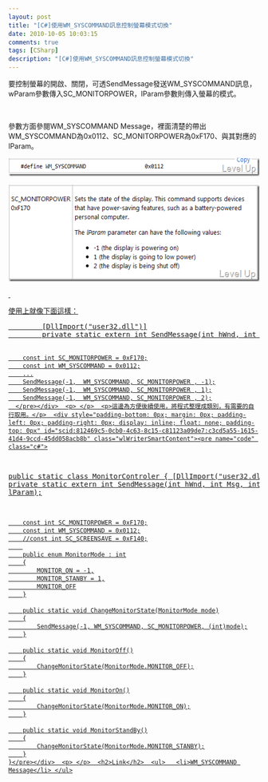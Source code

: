 ```yaml
---
layout: post
title: "[C#]使用WM_SYSCOMMAND訊息控制螢幕模式切換"
date: 2010-10-05 10:03:15
comments: true
tags: [CSharp]
description: "[C#]使用WM_SYSCOMMAND訊息控制螢幕模式切換"
---
```

<p>要控制螢幕的開啟、關閉，可透SendMessage發送WM_SYSCOMMAND訊息，wParam參數傳入SC_MONITORPOWER，lParam參數則傳入螢幕的模式。</p>  <p> </p>  <p>參數方面參閱WM_SYSCOMMAND Message</a>，裡面清楚的帶出WM_SYSCOMMAND為0x0112、SC_MONITORPOWER為0xF170、與其對應的lParam。</p>  <p><a href="http://files.dotblogs.com.tw/larrynung/1010/C_12F22/image_4.png"><img style="border-bottom: 0px; border-left: 0px; border-top: 0px; border-right: 0px" border="0" alt="image" width="567" height="37" src="\images\posts\18129\image_thumb_1.png" /></a></p>  <p><a href="http://files.dotblogs.com.tw/larrynung/1010/C_12F22/image_2.png"><img style="border-bottom: 0px; border-left: 0px; border-top: 0px; border-right: 0px" border="0" alt="image" width="527" height="194" src="\images\posts\18129\image_thumb.png" /></p>  <p> </p>  <p>使用上就像下面這樣：</p>  <div style="padding-bottom: 0px; margin: 0px; padding-left: 0px; padding-right: 0px; display: inline; float: none; padding-top: 0px" id="scid:812469c5-0cb0-4c63-8c15-c81123a09de7:8b674005-2de7-4c52-9d89-88c1ac70d3e2" class="wlWriterSmartContent"><pre name="code" class="c#">
        [DllImport("user32.dll")]
        private static extern int SendMessage(int hWnd, int Msg, int wParam, int lParam);
 
        const int SC_MONITORPOWER = 0xF170;
        const int WM_SYSCOMMAND = 0x0112;
        ...
        SendMessage(-1,  WM_SYSCOMMAND, SC_MONITORPOWER , -1);
        SendMessage(-1,  WM_SYSCOMMAND, SC_MONITORPOWER , 1);
        SendMessage(-1,  WM_SYSCOMMAND, SC_MONITORPOWER , 2);
      </pre></div>  <p> </p>  <p>這邊為方便後續使用，將程式整理成類別，有需要的自行取用。</p>  <div style="padding-bottom: 0px; margin: 0px; padding-left: 0px; padding-right: 0px; display: inline; float: none; padding-top: 0px" id="scid:812469c5-0cb0-4c63-8c15-c81123a09de7:c3cd5a55-1615-41d4-9ccd-45dd058acb8b" class="wlWriterSmartContent"><pre name="code" class="c#">
public static class MonitorControler
    {
        [DllImport("user32.dll")]
        private static extern int SendMessage(int hWnd, int Msg, int wParam, int lParam);

        const int SC_MONITORPOWER = 0xF170;
        const int WM_SYSCOMMAND = 0x0112;
        //const int SC_SCREENSAVE = 0xF140;
        
        public enum MonitorMode : int
        {
            MONITOR_ON = -1,
            MONITOR_STANBY = 1,
            MONITOR_OFF
        }

        public static void ChangeMonitorState(MonitorMode mode)
        {
            SendMessage(-1, WM_SYSCOMMAND, SC_MONITORPOWER, (int)mode);
        }

        public static void MonitorOff()
        {
            ChangeMonitorState(MonitorMode.MONITOR_OFF);
        }

        public static void MonitorOn()
        {
            ChangeMonitorState(MonitorMode.MONITOR_ON);
        }

        public static void MonitorStandBy()
        {
            ChangeMonitorState(MonitorMode.MONITOR_STANBY);
        }
    }</pre></div>  <p> </p>  <h2>Link</h2>  <ul>   <li>WM_SYSCOMMAND Message</li> </ul>